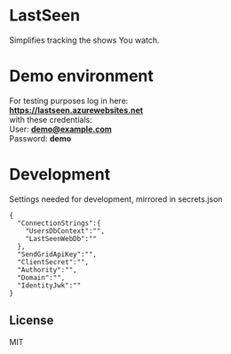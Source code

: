 ﻿# LastSeen
Simplifies tracking the shows You watch.

# Demo environment
For testing purposes log in here:  
**https://lastseen.azurewebsites.net**  
with these credentials:  
User: **demo@example.com**  
Password: **demo**  

# Development
Settings needed for development, mirrored in secrets.json
```
{  
  "ConnectionStrings":{
    "UsersDbContext":"",
    "LastSeenWebDb":""
  },
  "SendGridApiKey":"",
  "ClientSecret":"",
  "Authority":"",
  "Domain":"",
  "IdentityJwk":""
}
```

License
----
MIT
